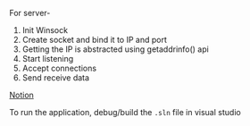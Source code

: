 For server-
1. Init Winsock
2. Create socket and bind it to IP and port
3. Getting the IP is abstracted using getaddrinfo() api
4. Start listening
5.  Accept connections 
6. Send receive data

[Notion](https://rounded-soup-898.notion.site/Hello-world-for-winsock-d2804a7e4bd6483c84acf1ed1e44de97?pvs=4)

To run the application, debug/build the `.sln` file in visual studio
